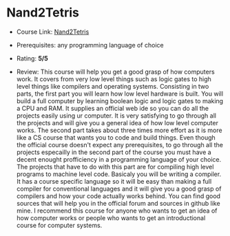 # Nand2Tetris

- Course Link: [Nand2Tetris](https://www.coursera.org/learn/build-a-computer)

- Prerequisites: any programming language of choice

- Rating: **5/5**

- Review: This course will help you get a good grasp of how computers work. It covers from very low level things such as logic gates to high level things like compilers and operating systems. Consisting in two parts, the first part you will learn how low level hardware is built. You will build a full computer by learning boolean logic and logic gates to making a CPU and RAM. It supplies an official web ide so you can do all the projects easily using ur computer. It is very satisfying to go through all the projects and will give you a general idea of how low level computer works. The second part takes about three times more effort as it is more like a CS course that wants you to code and build things. Even though the official course doesn't expect any prerequisites, to go through all the projects especailly in the second part of the course you must have a decent enought profficiency in a programming language of your choice. The projects that have to do with this part are for compiling high level programs to machine level code. Basicaly you will be writing a compiler. It has a course specific language so it will be easy than making a full compiler for conventional languages and it will give you a good grasp of compilers and how your code actually works behind. You can find good sources that will help you in the official forum and sources in github like mine. I recommend this course for anyone who wants to get an idea of how computer works or people who wants to get an introductional course for computer systems.
